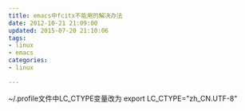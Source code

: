 ```yaml
---
title: emacs中fcitx不能用的解决办法 
date: 2012-10-21 21:09:00
updated: 2015-07-20 21:10:06
tags: 
- linux
- emacs
categories: 
- linux

---
```

 ~/.profile文件中LC_CTYPE变量改为
export LC_CTYPE="zh_CN.UTF-8" 